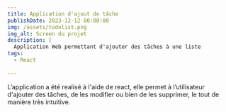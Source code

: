 ```yaml
---
title: Application d'ajout de tâche
publishDate: 2023-12-12 00:00:00
img: /assets/todolist.png
img_alt: Screen du projet
description: |
  Application Web permettant d'ajouter des tâches à une liste
tags:
  - React
  
---
```


L’application a été realisé à l'aide de react, elle permet à l’utilisateur d'ajouter des tâches, de les modifier ou bien de les supprimer, le tout de manière très intuitive.